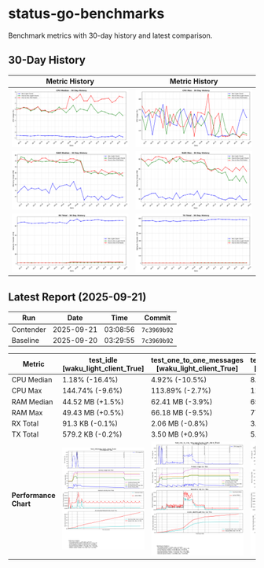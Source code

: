 # status-go-benchmarks

Benchmark metrics with 30-day history and latest comparison.

## 30-Day History

| Metric History                                         | Metric History                                     |
|--------------------------------------------------------|----------------------------------------------------|
| ![cpu_median_history.png](docs/cpu_median_history.png) | ![cpu_max_history.png](docs/cpu_max_history.png)   |
| ![ram_median_history.png](docs/ram_median_history.png) | ![ram_max_history.png](docs/ram_max_history.png)   |
| ![rx_total_history.png](docs/rx_total_history.png)     | ![tx_total_history.png](docs/tx_total_history.png) |

## Latest Report (2025-09-21)

| Run       | Date       | Time     | Commit      |
|-----------|------------|----------|-------------|
| Contender | 2025-09-21 | 03:08:56 | `7c3969b92` |
| Baseline  | 2025-09-20 | 03:29:55 | `7c3969b92` |

| Metric                | test_idle<br>[waku_light_client_True]                                                                                            | test_one_to_one_messages<br>[waku_light_client_True]                                                                                                           | test_one_to_one_messages<br>[waku_light_client_False]                                                                                                            |
|-----------------------|----------------------------------------------------------------------------------------------------------------------------------|----------------------------------------------------------------------------------------------------------------------------------------------------------------|------------------------------------------------------------------------------------------------------------------------------------------------------------------|
| CPU Median            | 1.18% (-16.4%)                                                                                                                   | 4.92% (-10.5%)                                                                                                                                                 | 8.08% (-2.5%)                                                                                                                                                    |
| CPU Max               | 144.74% (-9.6%)                                                                                                                  | 113.89% (-2.7%)                                                                                                                                                | 111.01% (-2.2%)                                                                                                                                                  |
| RAM Median            | 44.52 MB (+1.5%)                                                                                                                 | 62.41 MB (-3.9%)                                                                                                                                               | 65.02 MB (+2.6%)                                                                                                                                                 |
| RAM Max               | 49.43 MB (+0.5%)                                                                                                                 | 66.18 MB (-9.5%)                                                                                                                                               | 77.90 MB (-6.0%)                                                                                                                                                 |
| RX Total              | 91.3 KB (-0.1%)                                                                                                                  | 2.06 MB (-0.8%)                                                                                                                                                | 3.19 MB (-6.6%)                                                                                                                                                  |
| TX Total              | 579.2 KB (-0.2%)                                                                                                                 | 3.50 MB (+0.9%)                                                                                                                                                | 5.19 MB (-0.3%)                                                                                                                                                  |
| **Performance Chart** | ![test_idle[waku_light_client_True]](benchmarks/20250921T030856_7c3969b92/test_idle[waku_light_client_True]-20250921-030121.png) | ![test_one_to_one_messages[waku_light_client_True]](benchmarks/20250921T030856_7c3969b92/test_one_to_one_messages[waku_light_client_True]-20250921-030809.png) | ![test_one_to_one_messages[waku_light_client_False]](benchmarks/20250921T030856_7c3969b92/test_one_to_one_messages[waku_light_client_False]-20250921-030440.png) |

